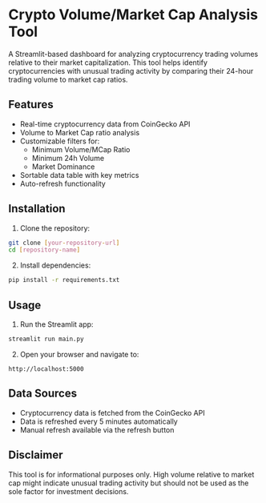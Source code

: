 # Crypto Volume/Market Cap Analysis Tool

A Streamlit-based dashboard for analyzing cryptocurrency trading volumes relative to their market capitalization. This tool helps identify cryptocurrencies with unusual trading activity by comparing their 24-hour trading volume to market cap ratios.

## Features

- Real-time cryptocurrency data from CoinGecko API
- Volume to Market Cap ratio analysis
- Customizable filters for:
  - Minimum Volume/MCap Ratio
  - Minimum 24h Volume
  - Market Dominance
- Sortable data table with key metrics
- Auto-refresh functionality

## Installation

1. Clone the repository:
```bash
git clone [your-repository-url]
cd [repository-name]
```

2. Install dependencies:
```bash
pip install -r requirements.txt
```

## Usage

1. Run the Streamlit app:
```bash
streamlit run main.py
```

2. Open your browser and navigate to:
```
http://localhost:5000
```

## Data Sources

- Cryptocurrency data is fetched from the CoinGecko API
- Data is refreshed every 5 minutes automatically
- Manual refresh available via the refresh button

## Disclaimer

This tool is for informational purposes only. High volume relative to market cap might indicate unusual trading activity but should not be used as the sole factor for investment decisions.
